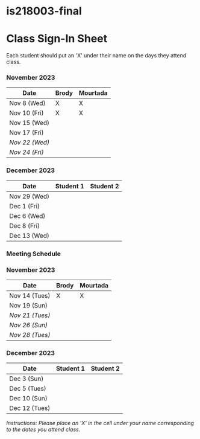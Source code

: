 # is218003-final

# Class Sign-In Sheet

Each student should put an 'X' under their name on the days they attend class.

### November 2023


| Date        | Brody | Mourtada | 
|-------------|-----------|-----------|
| Nov 8 (Wed) |     X      |     X      |
| Nov 10 (Fri)|     X     |      X     |
| Nov 15 (Wed)|           |           | 
| Nov 17 (Fri)|           |           |
| *Nov 22 (Wed)* |       |           | 
| *Nov 24 (Fri)* |       |           | 

### December 2023

| Date        | Student 1 | Student 2 | 
|-------------|-----------|-----------|
| Nov 29 (Wed)|           |           | 
| Dec 1 (Fri) |           |           | 
| Dec 6 (Wed) |           |           | 
| Dec 8 (Fri) |           |           | 
| Dec 13 (Wed)|           |           | 


### Meeting Schedule

### November 2023


| Date        | Brody | Mourtada | 
|-------------|-----------|-----------|
| Nov 14 (Tues)|      X     |     X       | 
| Nov 19 (Sun)|           |           |
| *Nov 21 (Tues)* |       |           | 
| *Nov 26 (Sun)* |       |           |
| *Nov 28 (Tues)* |       |           | 


### December 2023

| Date        | Student 1 | Student 2 | 
|-------------|-----------|-----------|
| Dec 3 (Sun) |           |           | 
| Dec 5 (Tues) |           |           | 
| Dec 10 (Sun) |           |           | 
| Dec 12 (Tues)|           |           | 


*Instructions: Please place an 'X' in the cell under your name corresponding to the dates you attend class.*
